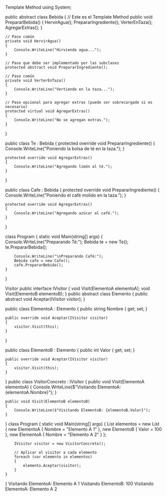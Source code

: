 Template Method
using System;

public abstract class Bebida
{
    // Este es el Template Method
    public void PrepararBebida()
    {
        HervirAgua();
        PrepararIngrediente();
        VerterEnTaza();
        AgregarExtras();
    }

    // Paso común
    private void HervirAgua()
    {
        Console.WriteLine("Hirviendo agua...");
    }

    // Paso que debe ser implementado por las subclases
    protected abstract void PrepararIngrediente();

    // Paso común
    private void VerterEnTaza()
    {
        Console.WriteLine("Vertiendo en la taza...");
    }

    // Paso opcional para agregar extras (puede ser sobrecargado si es necesario)
    protected virtual void AgregarExtras()
    {
        Console.WriteLine("No se agregan extras.");
    }
}

public class Te : Bebida
{
    protected override void PrepararIngrediente()
    {
        Console.WriteLine("Poniendo la bolsa de té en la taza.");
    }

    protected override void AgregarExtras()
    {
        Console.WriteLine("Agregando limón al té.");
    }
}

public class Cafe : Bebida
{
    protected override void PrepararIngrediente()
    {
        Console.WriteLine("Poniendo el café molido en la taza.");
    }

    protected override void AgregarExtras()
    {
        Console.WriteLine("Agregando azúcar al café.");
    }
}

class Program
{
    static void Main(string[] args)
    {
        Console.WriteLine("Preparando Té:");
        Bebida te = new Te();
        te.PrepararBebida();

        Console.WriteLine("\nPreparando Café:");
        Bebida cafe = new Cafe();
        cafe.PrepararBebida();
    }
}

Visitor
public interface IVisitor
{
    void Visit(ElementoA elementoA);
    void Visit(ElementoB elementoB);
}
public abstract class Elemento
{
    public abstract void Aceptar(IVisitor visitor);
}

public class ElementoA : Elemento
{
    public string Nombre { get; set; }

    public override void Aceptar(IVisitor visitor)
    {
        visitor.Visit(this);
    }
}

public class ElementoB : Elemento
{
    public int Valor { get; set; }

    public override void Aceptar(IVisitor visitor)
    {
        visitor.Visit(this);
    }
}
public class VisitorConcreto : IVisitor
{
    public void Visit(ElementoA elementoA)
    {
        Console.WriteLine($"Visitando ElementoA: {elementoA.Nombre}");
    }

    public void Visit(ElementoB elementoB)
    {
        Console.WriteLine($"Visitando ElementoB: {elementoB.Valor}");
    }
}
class Program
{
    static void Main(string[] args)
    {
        List<Elemento> elementos = new List<Elemento>
        {
            new ElementoA { Nombre = "Elemento A 1" },
            new ElementoB { Valor = 100 },
            new ElementoA { Nombre = "Elemento A 2" }
        };

        IVisitor visitor = new VisitorConcreto();

        // Aplicar el visitor a cada elemento
        foreach (var elemento in elementos)
        {
            elemento.Aceptar(visitor);
        }
    }
}
Visitando ElementoA: Elemento A 1
Visitando ElementoB: 100
Visitando ElementoA: Elemento A 2

